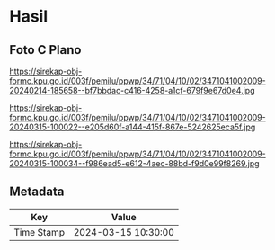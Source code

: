 # Hasil

## Foto C Plano

https://sirekap-obj-formc.kpu.go.id/003f/pemilu/ppwp/34/71/04/10/02/3471041002009-20240214-185658--bf7bbdac-c416-4258-a1cf-679f9e67d0e4.jpg

https://sirekap-obj-formc.kpu.go.id/003f/pemilu/ppwp/34/71/04/10/02/3471041002009-20240315-100022--e205d60f-a144-415f-867e-5242625eca5f.jpg

https://sirekap-obj-formc.kpu.go.id/003f/pemilu/ppwp/34/71/04/10/02/3471041002009-20240315-100034--f986ead5-e612-4aec-88bd-f9d0e99f8269.jpg


## Metadata

| Key        | Value               |
| ---------- | ------------------- |
| Time Stamp | 2024-03-15 10:30:00 |



